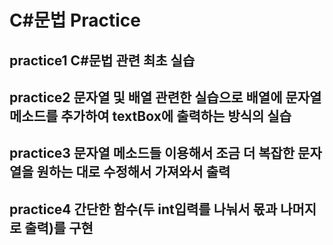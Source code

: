 # C#문법 Practice
## practice1 C#문법 관련 최초 실습
## practice2 문자열 및 배열 관련한 실습으로 배열에 문자열 메소드를 추가하여 textBox에 출력하는 방식의 실습
## practice3 문자열 메소드들 이용해서 조금 더 복잡한 문자열을 원하는 대로 수정해서 가져와서 출력
## practice4 간단한 함수(두 int입력를 나눠서 몫과 나머지로 출력)를 구현